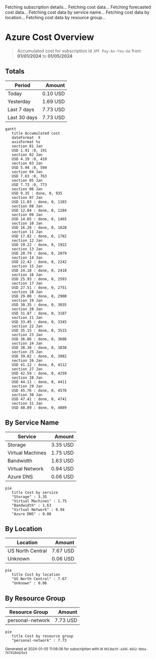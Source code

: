 Fetching subscription details...
Fetching cost data...
Fetching forecasted cost data...
Fetching cost data by service name...
Fetching cost data by location...
Fetching cost data by resource group...
# Azure Cost Overview

> Accumulated cost for subscription id `JPF Pay-As-You-Go` from **01/01/2024** to **01/05/2024**

## Totals

|Period|Amount|
|---|---:|
|Today|0.10 USD|
|Yesterday|1.69 USD|
|Last 7 days|7.73 USD|
|Last 30 days|7.73 USD|

```mermaid
gantt
   title Accumulated cost
   dateFormat  X
   axisFormat %s
   section 01 Jan
   USD 1.91 :0, 191
   section 02 Jan
   USD 4.19 :0, 419
   section 03 Jan
   USD 5.94 :0, 594
   section 04 Jan
   USD 7.63 :0, 763
   section 05 Jan
   USD 7.73 :0, 773
   section 06 Jan
   USD 9.35 : done, 0, 935
   section 07 Jan
   USD 11.03 : done, 0, 1103
   section 08 Jan
   USD 12.84 : done, 0, 1284
   section 09 Jan
   USD 14.65 : done, 0, 1465
   section 10 Jan
   USD 16.28 : done, 0, 1628
   section 11 Jan
   USD 17.82 : done, 0, 1782
   section 12 Jan
   USD 19.22 : done, 0, 1922
   section 13 Jan
   USD 20.79 : done, 0, 2079
   section 14 Jan
   USD 22.42 : done, 0, 2242
   section 15 Jan
   USD 24.18 : done, 0, 2418
   section 16 Jan
   USD 25.93 : done, 0, 2593
   section 17 Jan
   USD 27.51 : done, 0, 2751
   section 18 Jan
   USD 29.00 : done, 0, 2900
   section 19 Jan
   USD 30.35 : done, 0, 3035
   section 20 Jan
   USD 31.87 : done, 0, 3187
   section 21 Jan
   USD 33.45 : done, 0, 3345
   section 22 Jan
   USD 35.15 : done, 0, 3515
   section 23 Jan
   USD 36.86 : done, 0, 3686
   section 24 Jan
   USD 38.38 : done, 0, 3838
   section 25 Jan
   USD 39.82 : done, 0, 3982
   section 26 Jan
   USD 41.12 : done, 0, 4112
   section 27 Jan
   USD 42.59 : done, 0, 4259
   section 28 Jan
   USD 44.11 : done, 0, 4411
   section 29 Jan
   USD 45.76 : done, 0, 4576
   section 30 Jan
   USD 47.41 : done, 0, 4741
   section 31 Jan
   USD 48.89 : done, 0, 4889
```

## By Service Name

|Service|Amount|
|---|---:|
|Storage|3.35 USD|
|Virtual Machines|1.75 USD|
|Bandwidth|1.63 USD|
|Virtual Network|0.94 USD|
|Azure DNS|0.06 USD|

```mermaid
pie
   title Cost by service
   "Storage" : 3.35
   "Virtual Machines" : 1.75
   "Bandwidth" : 1.63
   "Virtual Network" : 0.94
   "Azure DNS" : 0.06
```

## By Location

|Location|Amount|
|---|---:|
|US North Central|7.67 USD|
|Unknown|0.06 USD|

```mermaid
pie
   title Cost by location
   "US North Central" : 7.67
   "Unknown" : 0.06
```

## By Resource Group

|Resource Group|Amount|
|---|---:|
|personal-network|7.73 USD|

```mermaid
pie
   title Cost by resource group
   "personal-network" : 7.73
```

<sup>Generated at 2024-01-05 11:06:06 for subscription with id `4913be3f-a345-4652-9bba-767418dd25e3`</sup>
